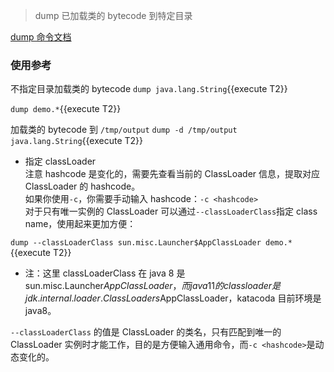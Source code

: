 > dump 已加载类的 bytecode 到特定目录

[dump 命令文档](https://arthas.aliyun.com/doc/dump.html)

### 使用参考

不指定目录加载类的 bytecode
`dump java.lang.String`{{execute T2}}

`dump demo.*`{{execute T2}}

加载类的 bytecode 到 `/tmp/output`
`dump -d /tmp/output java.lang.String`{{execute T2}}

- 指定 classLoader  
  注意 hashcode 是变化的，需要先查看当前的 ClassLoader 信息，提取对应 ClassLoader 的 hashcode。  
  如果你使用`-c`，你需要手动输入 hashcode：`-c <hashcode>`  
  对于只有唯一实例的 ClassLoader 可以通过`--classLoaderClass`指定 class name，使用起来更加方便：

`dump --classLoaderClass sun.misc.Launcher$AppClassLoader demo.*`{{execute T2}}

- 注：这里 classLoaderClass 在 java 8 是 sun.misc.Launcher$AppClassLoader，而 java 11 的 classloader 是 jdk.internal.loader.ClassLoaders$AppClassLoader，katacoda 目前环境是 java8。

`--classLoaderClass` 的值是 ClassLoader 的类名，只有匹配到唯一的 ClassLoader 实例时才能工作，目的是方便输入通用命令，而`-c <hashcode>`是动态变化的。
